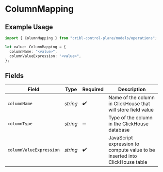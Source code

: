 # ColumnMapping

## Example Usage

```typescript
import { ColumnMapping } from "cribl-control-plane/models/operations";

let value: ColumnMapping = {
  columnName: "<value>",
  columnValueExpression: "<value>",
};
```

## Fields

| Field                                                                       | Type                                                                        | Required                                                                    | Description                                                                 |
| --------------------------------------------------------------------------- | --------------------------------------------------------------------------- | --------------------------------------------------------------------------- | --------------------------------------------------------------------------- |
| `columnName`                                                                | *string*                                                                    | :heavy_check_mark:                                                          | Name of the column in ClickHouse that will store field value                |
| `columnType`                                                                | *string*                                                                    | :heavy_minus_sign:                                                          | Type of the column in the ClickHouse database                               |
| `columnValueExpression`                                                     | *string*                                                                    | :heavy_check_mark:                                                          | JavaScript expression to compute value to be inserted into ClickHouse table |